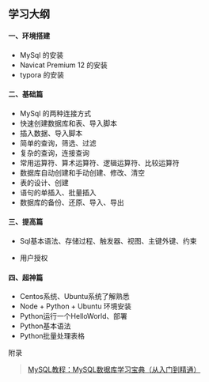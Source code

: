 ## 学习大纲



#### 一、环境搭建

- MySql 的安装
- Navicat Premium 12 的安装
- typora 的安装

#### 二、基础篇

- MySql 的两种连接方式
- 快速创建数据库和表、导入脚本
- 插入数据、导入脚本
- 简单的查询，筛选、过滤
- 复杂的查询，连接查询
- 常用运算符、算术运算符、逻辑运算符、比较运算符
- 数据库自动创建和手动创建、修改、清空
- 表的设计、创建
- 语句的单插入、批量插入
- 数据库的备份、还原、导入、导出

#### 三、提高篇

- Sql基本语法、存储过程、触发器、视图、主键外键、约束

- 用户授权

#### 四、超神篇

- Centos系统、Ubuntu系统了解熟悉
- Node + Python + Ubuntu 环境安装
- Python运行一个HelloWorld、部署
- Python基本语法
- Python批量处理表格



附录

> [MySQL教程：MySQL数据库学习宝典（从入门到精通）](http://c.biancheng.net/mysql)

